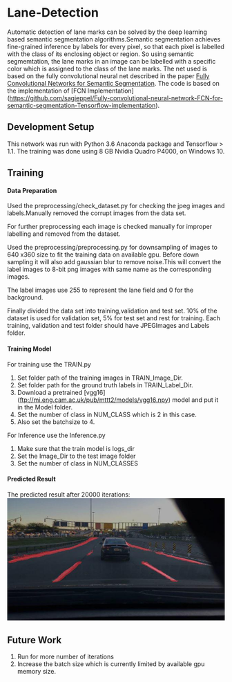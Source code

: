 # Lane-Detection
Automatic detection of lane marks can be solved by the deep learning based semantic segmentation algorithms.Semantic segmentation achieves fine-grained inference by labels for every pixel, so that each pixel is labelled with the class of its enclosing object or region. So using semantic segmemtation, the lane marks in an image can be labelled with a specific color which is assigned to the class of the lane marks. The net used is based on the fully convolutional neural net described in the paper [Fully Convolutional Networks for Semantic Segmentation](https://arxiv.org/pdf/1605.06211.pdf). The code is based on the implementation of [FCN Implementation] (https://github.com/sagieppel/Fully-convolutional-neural-network-FCN-for-semantic-segmentation-Tensorflow-implementation).


## Development Setup
This network was run with Python 3.6  Anaconda package and Tensorflow > 1.1. The training was done using 8 GB Nvidia Quadro P4000, on Windows 10.

## Training
#### Data Preparation
Used the preprocessing/check_dataset.py for checking the jpeg images and labels.Manually removed the corrupt images from the data set.

For further preprocessing each image is checked manually for improper labelling and removed from the dataset.

Used the preprocessing/preprocessing.py for downsampling of images to 640 x360 size to fit the training data on available gpu. Before down sampling it will also add gaussian blur to remove noise.This will convert the label images to 8-bit png images with same name as the corresponding images.

The label images use 255 to represent the lane field and 0 for the background.

Finally divided the data set into training,validation and test set. 10% of the dataset is used for validation set, 5% for test set and rest for training. Each training, validation and test folder should have JPEGImages and Labels folder.

#### Training Model
For training use the TRAIN.py
1) Set folder path of the training images in TRAIN_Image_Dir.
2) Set folder path for the ground truth labels in TRAIN_Label_Dir.
3) Download a pretrained [vgg16] (ftp://mi.eng.cam.ac.uk/pub/mttt2/models/vgg16.npy) model and put it in the Model folder.
4) Set the number of class in NUM_CLASS which is 2 in this case.
5) Also set the batchsize to 4.

For Inference use the Inference.py
1) Make sure that the train model is logs_dir
2) Set the Image_Dir to the test image folder
3) Set the number of class in NUM_CLASSES

#### Predicted Result
The predicted result after 20000 iterations:
![](Result.jpg)

## Future Work
 1) Run for more number of iterations
 2) Increase the batch size which is currently limited by available gpu memory size. 

